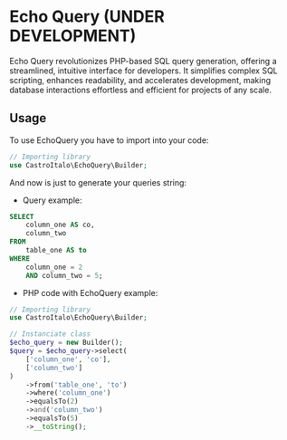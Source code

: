 # Echo Query (UNDER DEVELOPMENT)

Echo Query revolutionizes PHP-based SQL query generation, offering a streamlined, intuitive interface for developers. It simplifies complex SQL scripting, enhances readability, and accelerates development, making database interactions effortless and efficient for projects of any scale.

## Usage

To use EchoQuery you have to import into your code:

```php
// Importing library
use CastroItalo\EchoQuery\Builder;
```

And now is just to generate your queries string:

- Query example:

```sql
SELECT
    column_one AS co,
    column_two
FROM
    table_one AS to
WHERE
    column_one = 2
    AND column_two = 5;
```

- PHP code with EchoQuery example:

```php
// Importing library
use CastroItalo\EchoQuery\Builder;

// Instanciate class
$echo_query = new Builder();
$query = $echo_query->select(
    ['column_one', 'co'],
    ['column_two']
)
    ->from('table_one', 'to')
    ->where('column_one')
    ->equalsTo(2)
    ->and('column_two')
    ->equalsTo(5)
    ->__toString();
```
